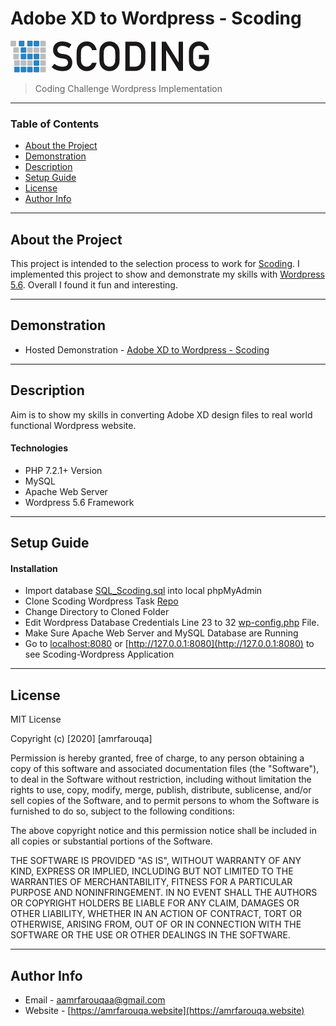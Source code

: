 # Adobe XD to Wordpress - Scoding

<img src="logo.png">

> Coding Challenge Wordpress Implementation

---

### Table of Contents

- [About the Project](#About-the-Project)
- [Demonstration](#demonstration)
- [Description](#description)
- [Setup Guide](#setup-guide)
- [License](#license)
- [Author Info](#author-info)

---

## About the Project

This project is intended to the selection process to work for [Scoding](http://www.scoding.com/). I implemented this project to show and demonstrate my skills with [Wordpress 5.6](https://wordpress.com). Overall I found it fun and interesting.

---

## Demonstration

- Hosted Demonstration - [Adobe XD to Wordpress - Scoding](https://scoding.amrfarouqa.website/)


---

## Description

Aim is to show my skills in converting Adobe XD design files to real world functional Wordpress website. 

#### Technologies

- PHP 7.2.1+ Version
- MySQL 
- Apache Web Server
- Wordpress 5.6 Framework


---

## Setup Guide

#### Installation

- Import database [SQL_Scoding.sql](https://github.com/amrfarouqa/Scoding-Wordpress-Task/blob/main/SQL_Scoding.sql) into local phpMyAdmin
- Clone Scoding Wordpress Task [Repo](https://github.com/amrfarouqa/Scoding-Wordpress-Task.git) 
- Change Directory to Cloned Folder
- Edit Wordpress Database Credentials Line 23 to 32 [wp-config.php](https://github.com/amrfarouqa/Scoding-Wordpress-Task/blob/main/wp-config.php) File. 
- Make Sure Apache Web Server and MySQL Database are Running
- Go to [localhost:8080](http://localhost:8080) or [http://127.0.0.1:8080](http://127.0.0.1:8080) to see Scoding-Wordpress Application

---

## License

MIT License

Copyright (c) [2020] [amrfarouqa]

Permission is hereby granted, free of charge, to any person obtaining a copy
of this software and associated documentation files (the "Software"), to deal
in the Software without restriction, including without limitation the rights
to use, copy, modify, merge, publish, distribute, sublicense, and/or sell
copies of the Software, and to permit persons to whom the Software is
furnished to do so, subject to the following conditions:

The above copyright notice and this permission notice shall be included in all
copies or substantial portions of the Software.

THE SOFTWARE IS PROVIDED "AS IS", WITHOUT WARRANTY OF ANY KIND, EXPRESS OR
IMPLIED, INCLUDING BUT NOT LIMITED TO THE WARRANTIES OF MERCHANTABILITY,
FITNESS FOR A PARTICULAR PURPOSE AND NONINFRINGEMENT. IN NO EVENT SHALL THE
AUTHORS OR COPYRIGHT HOLDERS BE LIABLE FOR ANY CLAIM, DAMAGES OR OTHER
LIABILITY, WHETHER IN AN ACTION OF CONTRACT, TORT OR OTHERWISE, ARISING FROM,
OUT OF OR IN CONNECTION WITH THE SOFTWARE OR THE USE OR OTHER DEALINGS IN THE
SOFTWARE.



---

## Author Info

- Email - [aamrfarouqaa@gmail.com](mailto:aamrfarouqaa@gmail.com)
- Website - [https://amrfarouqa.website](https://amrfarouqa.website)
